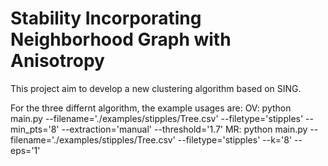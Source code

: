 # Stability Incorporating Neighborhood Graph with Anisotropy
This project aim to develop a new clustering algorithm based on SING. 

For the three differnt algorithm, the example usages are:
OV: python main.py --filename='./examples/stipples/Tree.csv' --filetype='stipples' --min_pts='8' --extraction='manual' --threshold='1.7'
MR: python main.py --filename='./examples/stipples/Tree.csv' --filetype='stipples' --k='8' --eps='1'
